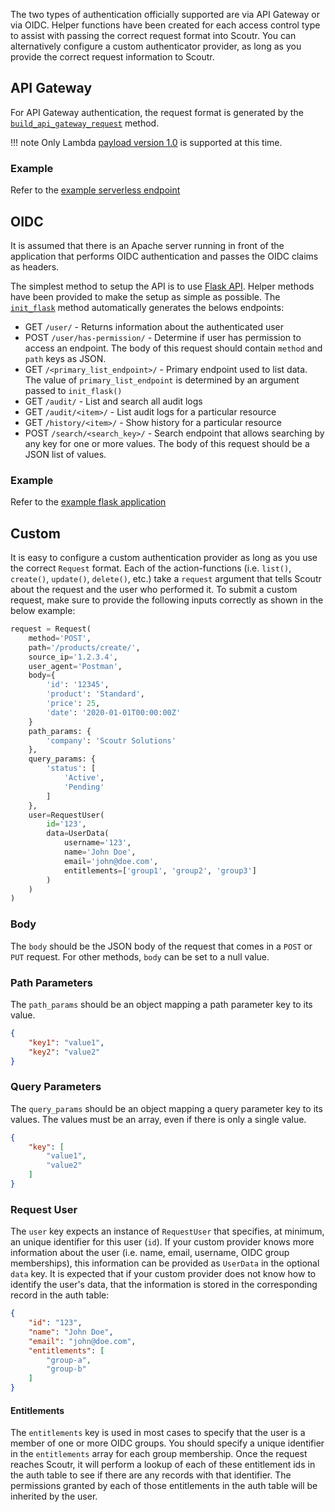 The two types of authentication officially supported are via API Gateway or via OIDC. Helper functions have been
created for each access control type to assist with passing the correct request format into Scoutr. You can
alternatively configure a custom authenticator provider, as long as you provide the correct request information
to Scoutr.

## API Gateway
For API Gateway authentication, the request format is generated by the
[`build_api_gateway_request`](https://github.com/GESkunkworks/scoutr/blob/master/scoutr/helpers/api_gateway/utils.py#L7) method.

!!! note
    Only Lambda [payload version 1.0](https://docs.aws.amazon.com/apigateway/latest/developerguide/http-api-develop-integrations-lambda.html#1.0) is supported at this time.

### Example
Refer to the [example serverless endpoint](https://github.com/GESkunkworks/scoutr/blob/master/example/api_gateway/example/endpoints/list.py)

## OIDC
It is assumed that there is an Apache server running in front of the application that performs OIDC authentication
and passes the OIDC claims as headers.

The simplest method to setup the API is to use [Flask API](https://www.flaskapi.org/). Helper methods have been
provided to make the setup as simple as possible. The [`init_flask`](https://github.com/GESkunkworks/scoutr/blob/master/scoutr/helpers/flask/routes.py#L11) method
automatically generates the belows endpoints:

- GET `/user/` - Returns information about the authenticated user
- POST `/user/has-permission/` - Determine if user has permission to access an endpoint. The body of this request should
    contain `method` and `path` keys as JSON.
- GET `/<primary_list_endpoint>/` - Primary endpoint used to list data. The value of `primary_list_endpoint` is determined
    by an argument passed to `init_flask()`
- GET `/audit/` - List and search all audit logs
- GET `/audit/<item>/` - List audit logs for a particular resource
- GET `/history/<item>/` - Show history for a particular resource
- POST `/search/<search_key>/` - Search endpoint that allows searching by any key for one or more values. The body of
    this request should be a JSON list of values.

### Example
Refer to the [example flask application](https://github.com/GESkunkworks/scoutr/blob/master/example/flask/main.py)

## Custom
It is easy to configure a custom authentication provider as long as you use the correct `Request` format. Each of the
action-functions (i.e. `list()`, `create()`, `update()`, `delete()`, etc.) take a `request` argument that tells Scoutr
about the request and the user who performed it. To submit a custom request, make sure to provide the following inputs
correctly as shown in the below example:

```python
request = Request(
    method='POST',
    path='/products/create/',
    source_ip='1.2.3.4',
    user_agent='Postman',
    body={
        'id': '12345',
        'product': 'Standard',
        'price': 25,
        'date': '2020-01-01T00:00:00Z'
    }
    path_params: {
        'company': 'Scoutr Solutions'
    },
    query_params: {
        'status': [
            'Active',
            'Pending'
        ]
    },
    user=RequestUser(
        id='123',
        data=UserData(
            username='123',
            name='John Doe',
            email='john@doe.com',
            entitlements=['group1', 'group2', 'group3']
        )
    )
)
```

### Body
The `body` should be the JSON body of the request that comes in a `POST` or `PUT` request. For other methods, `body`
can be set to a null value.

### Path Parameters
The `path_params` should be an object mapping a path parameter key to its value.

```json
{
    "key1": "value1",
    "key2": "value2"
}
```

### Query Parameters
The `query_params` should be an object mapping a query parameter key to its values. The values must be an array, even
if there is only a single value.

```json
{
    "key": [
        "value1",
        "value2"
    ]
}
```

### Request User

The `user` key expects an instance of `RequestUser` that specifies, at minimum, an unique identifier for this
user (`id`). If your custom provider knows more information about the user
(i.e. name, email, username, OIDC group memberships), this information can be provided as `UserData` in the optional
`data` key. It is expected that if your custom provider does not know how to identify the user's data, that the
information is stored in the corresponding record in the auth table:

```json
{
    "id": "123",
    "name": "John Doe",
    "email": "john@doe.com",
    "entitlements": [
        "group-a",
        "group-b"
    ]
}
```

#### Entitlements
The `entitlements` key is used in most cases to specify that the user is a member of one or more OIDC groups. You should
specify a unique identifier in the `entitlements` array for each group membership. Once the request reaches Scoutr, it
will perform a lookup of each of these entitlement ids in the auth table to see if there are any records with that
identifier. The permissions granted by each of those entitlements in the auth table will be inherited by the user.
